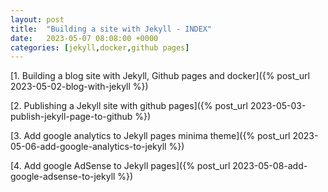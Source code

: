 ```yaml
---
layout: post
title:  "Building a site with Jekyll - INDEX"
date:   2023-05-07 08:08:00 +0000
categories: [jekyll,docker,github pages]
---
```


[1. Building a blog site with Jekyll, Github pages and docker]({% post_url 2023-05-02-blog-with-jekyll %})

[2. Publishing a Jekyll site with github pages]({% post_url 2023-05-03-publish-jekyll-page-to-github %})

[3. Add google analytics to Jekyll pages minima theme]({% post_url 2023-05-06-add-google-analytics-to-jekyll %})

[4. Add google AdSense to Jekyll pages]({% post_url 2023-05-08-add-google-adsense-to-jekyll %})
